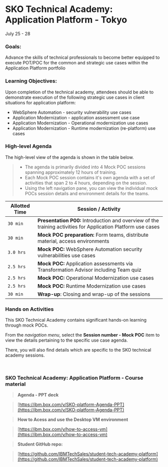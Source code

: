 # SKO Technical Academy: Application Platform - Tokyo
July 25 - 28 


### Goals: 

Advance the skills of technical professionals to become better equipped to execute POT/POC for the common and strategic use cases within the Application Platform portfolio 


### Learning Objectives: 

Upon completion of the technical academy, attendees should be able to demonstrate execution of the following strategic use cases in client situations for application platform: 

  - WebSphere Automation - security vulnerability use cases
  - Application Modernization - application assessment use case
  - Application Modernization - Operational modernization use cases
  - Application Modernization - Runtime modernization (re-platform) use cases


### High-level Agenda


The high-level view of the agenda is shown in the table below.   

  > - The agenda is primarily divided into 4 Mock POC sessions spanning approximately 12 hours of training. 
  > - Each Mock POC session contains it's own agenda with a set of activities that span 2 to 4 hours, depending on the session. 
  > - Using the left navigation pane, you can view the individual mock POCs session details and environment details for the teams.
     

Allotted Time | Session / Activity 
-------|-------------------
`30 min` | **Presentation P00:** Introduction and overview of the training activities for Application Platform use cases
`30 min` | **Mock POC preparation:** Form teams, distribute material, access environments
`3.0 hrs` | **Mock POC:** WebSphere Automation security vulnerabilities use cases
`2.5 hrs` | **Mock POC:** Application assessments via Transformation Advisor including Team quiz 
`2.5 hrs` | **Mock POC:** Operational Modernization use cases
`2.5 hrs` | **Mock POC:** Runtime Modernization use cases
`30 min` | **Wrap-up**: Closing and wrap-up of the sessions
  


  
### Hands on Activities

This SKO Technical Academy contains significant hands-on learning through mock POCs. 

From the _navigation menu_, select the **Session number - Mock POC** item to view the details pertaining to the specific use case agenda. 

There, you will also find details which are specific to the SKO technical academy sessions. 



<br/>
    
### SKO Technical Academy: Application Platform - Course material
  
  
  >**Agenda - PPT deck**
  
  >[https://ibm.box.com/v/SKO-platform-Agenda-PPT](https://ibm.box.com/v/SKO-platform-Agenda-PPT)
  
  
  >**How to Acess and use the Desktop VM environment**
   
  >[https://ibm.box.com/v/how-to-access-vm](https://ibm.box.com/v/how-to-access-vm)
  
  
  >**Student GitHub repo:**
  
  >[https://github.com/IBMTechSales/student-tech-academy-platform](https://github.com/IBMTechSales/student-tech-academy-platform)

   	

